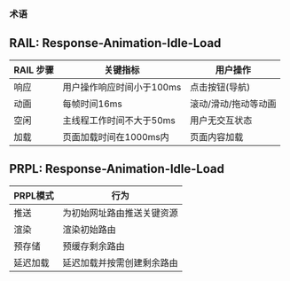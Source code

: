 ### 术语

## RAIL: Response-Animation-Idle-Load

| RAIL 步骤    | 关键指标                   | 用户操作                   |
| ------------ | ------------               | ------------               |
| 响应         | 用户操作响应时间小于100ms  | 点击按钮(导航)             |
| 动画         | 每帧时间16ms               | 滚动/滑动/拖动等动画       |
| 空闲         | 主线程工作时间不大于50ms   | 用户无交互状态             |
| 加载         | 页面加载时间在1000ms内     | 页面内容加载               |



## PRPL: Response-Animation-Idle-Load

| PRPL模式         | 行为                        |
| ------------     | ------------                |
| 推送             | 为初始网址路由推送关键资源  |
| 渲染         	   | 渲染初始路由                |
| 预存储           | 预缓存剩余路由              |
| 延迟加载         | 延迟加载并按需创建剩余路由  |

